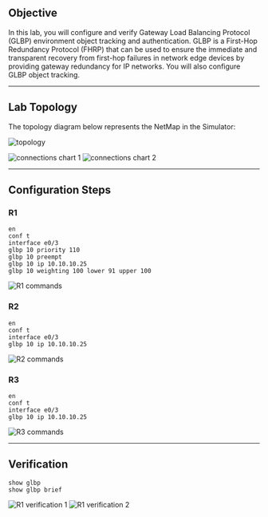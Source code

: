 ## Objective
In this lab, you will configure and verify Gateway Load Balancing Protocol (GLBP) environment object tracking and authentication. GLBP is a First-Hop Redundancy Protocol (FHRP) that can be used to ensure the immediate and transparent recovery from first-hop failures in network edge devices by providing gateway redundancy for IP networks. You will also configure GLBP object tracking.

---

## Lab Topology
The topology diagram below represents the NetMap in the Simulator:

![topology](https://github.com/nickbruggen90/Boson-Network-Labs/blob/main/Images/Screenshot%202025-05-22%20144255.png)

![connections chart 1](https://github.com/nickbruggen90/Boson-Network-Labs/blob/main/Images/Screenshot%202025-05-22%20144306.png)
![connections chart 2](https://github.com/nickbruggen90/Boson-Network-Labs/blob/main/Images/Screenshot%202025-05-22%20144314.png)

---

## Configuration Steps
### R1
```cisco
en
conf t
interface e0/3
glbp 10 priority 110
glbp 10 preempt
glbp 10 ip 10.10.10.25
glbp 10 weighting 100 lower 91 upper 100
```
![R1 commands](https://github.com/nickbruggen90/Boson-Network-Labs/blob/main/Images/Screenshot%202025-05-22%20145041.png)

### R2
```cisco
en
conf t
interface e0/3
glbp 10 ip 10.10.10.25
```
![R2 commands](https://github.com/nickbruggen90/Boson-Network-Labs/blob/main/Images/Screenshot%202025-05-22%20145052.png)

### R3
```cisco
en
conf t
interface e0/3
glbp 10 ip 10.10.10.25
```
![R3 commands](https://github.com/nickbruggen90/Boson-Network-Labs/blob/main/Images/Screenshot%202025-05-22%20145101.png)

---

## Verification
```cisco
show glbp
show glbp brief
```
![R1 verification 1](https://github.com/nickbruggen90/Boson-Network-Labs/blob/main/Images/Screenshot%202025-05-22%20145133.png)
![R1 verification 2](https://github.com/nickbruggen90/Boson-Network-Labs/blob/main/Images/Screenshot%202025-05-22%20145148.png)

